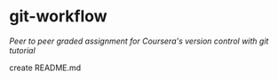 # git-workflow
*Peer to peer graded assignment for Coursera's version control with git tutorial*

create README.md